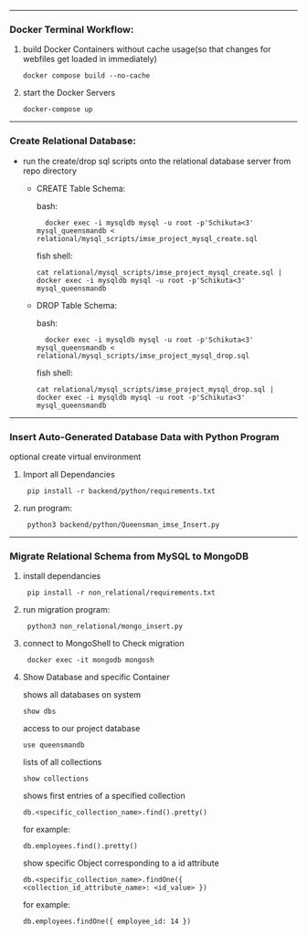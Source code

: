 ***
### Docker Terminal Workflow:

1. build Docker Containers without cache usage(so that changes for webfiles get loaded in immediately)

   ```fish
   docker compose build --no-cache
   ```

2. start the Docker Servers
   ```fish
   docker-compose up
   ```
***

### Create Relational Database:

- run the create/drop sql scripts onto the relational database server from repo directory
  - CREATE Table Schema:
    
    bash:
    ```shell
      docker exec -i mysqldb mysql -u root -p'Schikuta<3' mysql_queensmandb < relational/mysql_scripts/imse_project_mysql_create.sql
    ```
    
    fish shell:
    ```fish
    cat relational/mysql_scripts/imse_project_mysql_create.sql | docker exec -i mysqldb mysql -u root -p'Schikuta<3' mysql_queensmandb
    ```
  - DROP Table Schema:
    
    bash:
    ```shell
      docker exec -i mysqldb mysql -u root -p'Schikuta<3' mysql_queensmandb < relational/mysql_scripts/imse_project_mysql_drop.sql
    ```
    
    fish shell:
    ```fish
    cat relational/mysql_scripts/imse_project_mysql_drop.sql | docker exec -i mysqldb mysql -u root -p'Schikuta<3' mysql_queensmandb
    ```
***
### Insert Auto-Generated Database Data with Python Program

optional create virtual environment

1. Import all Dependancies
   ```fish
    pip install -r backend/python/requirements.txt 
   ```
2. run program:
   ```fish
    python3 backend/python/Queensman_imse_Insert.py
   ```

***
### Migrate Relational Schema from MySQL to MongoDB

1. install dependancies
   ```fish
    pip install -r non_relational/requirements.txt 
   ```
2. run migration program:
   ```fish
    python3 non_relational/mongo_insert.py 
   ```
3. connect to MongoShell to Check migration
   ```fish
    docker exec -it mongodb mongosh
   ```
4. Show Database and specific Container

   shows all databases on system
   ```fish
   show dbs
   ```
   access to our project database
   ```fish
   use queensmandb
   ```
   lists of all collections
   ```fish
   show collections
   ```
   shows first entries of a specified collection
   ```fish
   db.<specific_collection_name>.find().pretty()
   ```
   for example:
   ```fish
   db.employees.find().pretty()
   ```
   show specific Object corresponding to a id attribute
   ```fish
   db.<specific_collection_name>.findOne({ <collection_id_attribute_name>: <id_value> })
   ```
   for example:
   ```fish
   db.employees.findOne({ employee_id: 14 })
   ```